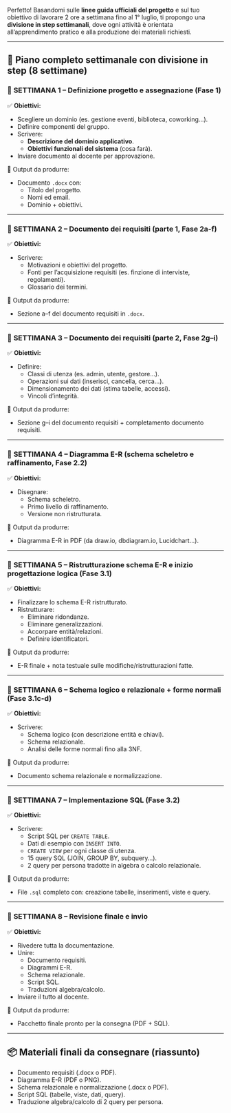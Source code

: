 Perfetto! Basandomi sulle **linee guida ufficiali del progetto** e sul tuo obiettivo di lavorare 2 ore a settimana fino al 1° luglio, ti propongo una **divisione in step settimanali**, dove ogni attività è orientata all’apprendimento pratico e alla produzione dei materiali richiesti.

---

## 📅 **Piano completo settimanale con divisione in step (8 settimane)**

### 🔹 **SETTIMANA 1 – Definizione progetto e assegnazione (Fase 1)**

✅ **Obiettivi:**
- Scegliere un dominio (es. gestione eventi, biblioteca, coworking...).
- Definire componenti del gruppo.
- Scrivere:
    - **Descrizione del dominio applicativo**.
    - **Obiettivi funzionali del sistema** (cosa farà).
- Inviare documento al docente per approvazione.


📄 Output da produrre:
- Documento `.docx` con:
    - Titolo del progetto.
    - Nomi ed email.
    - Dominio + obiettivi.

---

### 🔹 **SETTIMANA 2 – Documento dei requisiti (parte 1, Fase 2a-f)**

✅ **Obiettivi:**
- Scrivere:
    - Motivazioni e obiettivi del progetto.
    - Fonti per l’acquisizione requisiti (es. finzione di interviste, regolamenti).
    - Glossario dei termini.

📄 Output da produrre:
- Sezione a–f del documento requisiti in `.docx`.

---

### 🔹 **SETTIMANA 3 – Documento dei requisiti (parte 2, Fase 2g–i)**

✅ **Obiettivi:**
- Definire:
    - Classi di utenza (es. admin, utente, gestore...).
    - Operazioni sui dati (inserisci, cancella, cerca...).
    - Dimensionamento dei dati (stima tabelle, accessi).
    - Vincoli d’integrità.

📄 Output da produrre:
- Sezione g–i del documento requisiti + completamento documento requisiti.

---

### 🔹 **SETTIMANA 4 – Diagramma E-R (schema scheletro e raffinamento, Fase 2.2)**

✅ **Obiettivi:**
- Disegnare:
    - Schema scheletro.
    - Primo livello di raffinamento.
    - Versione non ristrutturata.

📄 Output da produrre:
- Diagramma E-R in PDF (da draw.io, dbdiagram.io, Lucidchart…).

---

### 🔹 **SETTIMANA 5 – Ristrutturazione schema E-R e inizio progettazione logica (Fase 3.1)**

✅ **Obiettivi:**
- Finalizzare lo schema E-R ristrutturato.
- Ristrutturare:
    - Eliminare ridondanze.
    - Eliminare generalizzazioni.
    - Accorpare entità/relazioni.
    - Definire identificatori.

📄 Output da produrre:
- E-R finale + nota testuale sulle modifiche/ristrutturazioni fatte.

---

### 🔹 **SETTIMANA 6 – Schema logico e relazionale + forme normali (Fase 3.1c-d)**

✅ **Obiettivi:**
- Scrivere:
    - Schema logico (con descrizione entità e chiavi).
    - Schema relazionale.
    - Analisi delle forme normali fino alla 3NF.

📄 Output da produrre:
- Documento schema relazionale e normalizzazione.

---

### 🔹 **SETTIMANA 7 – Implementazione SQL (Fase 3.2)**

✅ **Obiettivi:**
- Scrivere:
    - Script SQL per `CREATE TABLE`.
    - Dati di esempio con `INSERT INTO`.
    - `CREATE VIEW` per ogni classe di utenza.
    - 15 query SQL (JOIN, GROUP BY, subquery…).
    - 2 query per persona tradotte in algebra o calcolo relazionale.

📄 Output da produrre:
- File `.sql` completo con: creazione tabelle, inserimenti, viste e query.

---

### 🔹 **SETTIMANA 8 – Revisione finale e invio**

✅ **Obiettivi:**
- Rivedere tutta la documentazione.
- Unire:
    - Documento requisiti.
    - Diagrammi E-R.
    - Schema relazionale.
    - Script SQL.
    - Traduzioni algebra/calcolo.
- Inviare il tutto al docente.

📄 Output da produrre:
- Pacchetto finale pronto per la consegna (PDF + SQL).

---

## 📦 Materiali finali da consegnare (riassunto)
- Documento requisiti (.docx o PDF).
- Diagramma E-R (PDF o PNG).
- Schema relazionale e normalizzazione (.docx o PDF).
- Script SQL (tabelle, viste, dati, query).
- Traduzione algebra/calcolo di 2 query per persona.